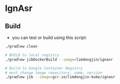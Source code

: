 # IgnAsr

## Build 

- you can test or build using this script:
```bash
./gradlew clean

# BUILD to local registry
./gradlew jibDockerBuild --image=limdongjin/ignasr

# Build to Google Container Registry
# must change image repository, name, version
./gradlew jib --image=gcr.io/limdongjin-kube/ignasr
```

